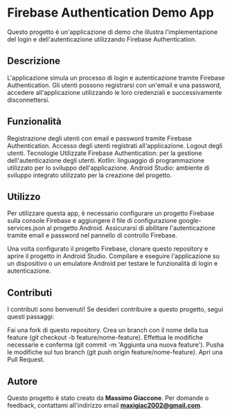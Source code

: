 # Firebase Authentication Demo App
Questo progetto è un'applicazione di demo che illustra l'implementazione del login e dell'autenticazione utilizzando Firebase Authentication.

## Descrizione
L'applicazione simula un processo di login e autenticazione tramite Firebase Authentication. Gli utenti possono registrarsi con un'email e una password, accedere all'applicazione utilizzando le loro credenziali e successivamente disconnettersi.

## Funzionalità
Registrazione degli utenti con email e password tramite Firebase Authentication.
Accesso degli utenti registrati all'applicazione.
Logout degli utenti.
Tecnologie Utilizzate
Firebase Authentication: per la gestione dell'autenticazione degli utenti.
Kotlin: linguaggio di programmazione utilizzato per lo sviluppo dell'applicazione.
Android Studio: ambiente di sviluppo integrato utilizzato per la creazione del progetto.

## Utilizzo
Per utilizzare questa app, è necessario configurare un progetto Firebase sulla console Firebase e aggiungere il file di configurazione google-services.json al progetto Android. Assicurarsi di abilitare l'autenticazione tramite email e password nel pannello di controllo Firebase.

Una volta configurato il progetto Firebase, clonare questo repository e aprire il progetto in Android Studio. Compilare e eseguire l'applicazione su un dispositivo o un emulatore Android per testare le funzionalità di login e autenticazione.

## Contributi
I contributi sono benvenuti! Se desideri contribuire a questo progetto, segui questi passaggi:

Fai una fork di questo repository.
Crea un branch con il nome della tua feature (git checkout -b feature/nome-feature).
Effettua le modifiche necessarie e conferma (git commit -m 'Aggiunta una nuova feature').
Pusha le modifiche sul tuo branch (git push origin feature/nome-feature).
Apri una Pull Request.

## Autore
Questo progetto è stato creato da **Massimo Giaccone**. Per domande o feedback, contattami all'indirizzo email **maxigiac2002@gmail.com**.
